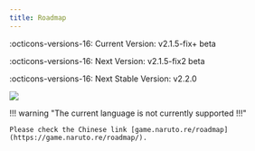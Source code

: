 ```yaml
---
title: Roadmap
---
```


:octicons-versions-16: Current Version: v2.1.5-fix+ beta

:octicons-versions-16: Next Version: v2.1.5-fix2 beta

:octicons-versions-16: Next Stable Version: v2.2.0

<a title="Crowdin" target="_blank" href="https://crowdin.com/project/nsv2"><img src="https://badges.crowdin.net/nsv2/localized.svg"></a>

!!! warning "The current language is not currently supported !!!"

    Please check the Chinese link [game.naruto.re/roadmap](https://game.naruto.re/roadmap/).
